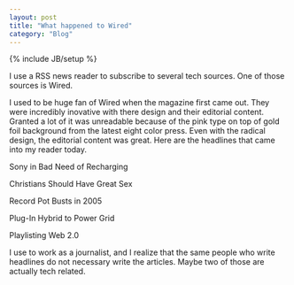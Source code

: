```yaml
---
layout: post
title: "What happened to Wired"
category: "Blog"
---
```

{% include JB/setup %}

I use a RSS news reader to subscribe to several tech sources. One of those sources is Wired.

I used to be huge fan of Wired when the magazine first came out. They were incredibly inovative with there design and their editorial content. Granted a lot of it was unreadable because of the pink type on top of gold foil background from the latest eight color press. Even with the radical design, the editorial content was great. Here are the headlines that came into my reader today. 

<div class="code">Sony in Bad Need of Recharging  

Christians Should Have Great Sex  

Record Pot Busts in 2005  

Plug-In Hybrid to Power Grid  

Playlisting Web 2.0

</div>
I use to work as a journalist, and I realize that the same people who write headlines do not necessary write the articles. Maybe two of those are actually tech related.